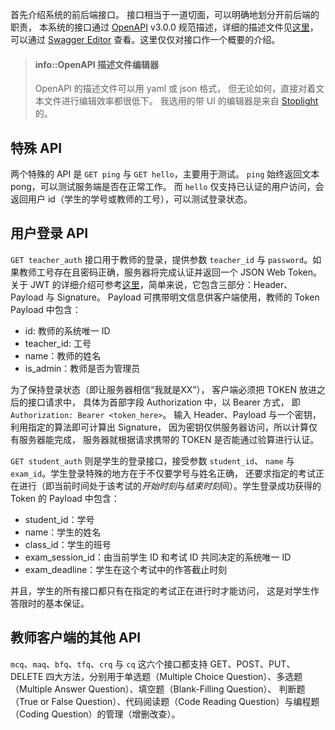 首先介绍系统的前后端接口。
接口相当于一道切面，可以明确地划分开前后端的职责，
本系统的接口通过 [OpenAPI](https://www.openapis.org/) v3.0.0 规范描述，详细的描述文件见[这里](https://github.com/gonearewe/EasyTesting/tree/gh-pages/design/easy_testing.yaml)，可以通过 [Swagger Editor](https://editor.swagger.io/) 查看。这里仅仅对接口作一个概要的介绍。

> #### info::OpenAPI 描述文件编辑器
> 
> OpenAPI 的描述文件可以用 yaml 或 json 格式，
> 但无论如何，直接对着文本文件进行编辑效率都很低下。
> 我选用的带 UI 的编辑器是来自 [Stoplight](https://stoplight.io/) 的。

## 特殊 API

两个特殊的 API 是 `GET ping` 与 `GET hello`，主要用于测试。
`ping` 始终返回文本 pong，可以测试服务端是否在正常工作。
而 `hello` 仅支持已认证的用户访问，会返回用户 id（学生的学号或教师的工号），可以测试登录状态。

## 用户登录 API

`GET teacher_auth` 接口用于教师的登录，提供参数 `teacher_id` 与 `password`。如果教师工号存在且密码正确，服务器将完成认证并返回一个 JSON Web Token。关于 JWT 的详细介绍可参考[这里](https://jwt.io/introduction)，简单来说，它包含三部分：Header、Payload 与 Signature。
Payload 可携带明文信息供客户端使用，教师的 Token Payload 中包含：

- id: 教师的系统唯一 ID
- teacher_id: 工号
- name：教师的姓名
- is_admin：教师是否为管理员

为了保持登录状态（即让服务器相信“我就是XX”），
客户端必须把 TOKEN 放进之后的接口请求中，
具体为首部字段 Authorization 中，以 Bearer 方式，
即 `Authorization: Bearer <token_here>`。
输入 Header、Payload 与一个密钥，利用指定的算法即可计算出 Signature，
因为密钥仅供服务器访问，所以计算仅有服务器能完成，
服务器就根据请求携带的 TOKEN 是否能通过验算进行认证。

`GET student_auth` 则是学生的登录接口，接受参数 `student_id`、
`name` 与 `exam_id`。学生登录特殊的地方在于不仅要学号与姓名正确，
还要求指定的考试正在进行（即当前时间处于该考试的*开始时刻*与*结束时刻*间）。学生登录成功获得的 Token 的 Payload 中包含：

- student_id：学号
- name：学生的姓名
- class_id：学生的班号
- exam_session_id：由当前学生 ID 和考试 ID 共同决定的系统唯一 ID 
- exam_deadline：学生在这个考试中的作答截止时刻

并且，学生的所有接口都只有在指定的考试正在进行时才能访问，
这是对学生作答限时的基本保证。

## 教师客户端的其他 API

`mcq`、`maq`、`bfq`、`tfq`、`crq` 与 `cq` 这六个接口都支持
GET、POST、PUT、DELETE 四大方法，分别用于单选题（Multiple Choice Question）、多选题（Multiple Answer Question）、填空题（Blank-Filling Question）、
判断题（True or False Question）、代码阅读题（Code Reading Question）与编程题（Coding Question）的管理（增删改查）。
